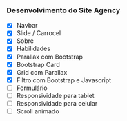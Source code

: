 ### Desenvolvimento do Site Agency

- [x] Navbar
- [x] Slide / Carrocel
- [x] Sobre
- [x] Habilidades
- [x] Parallax com Bootstrap
- [x] Bootstrap Card
- [x] Grid com Parallax
- [x] Filtro com Bootstrap e Javascript
- [ ] Formulário
- [ ] Responsividade para tablet
- [ ] Responsividade para celular
- [ ] Scroll animado